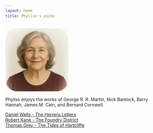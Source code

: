 ```yaml
---
layout: home
title: Phyliss's picks
---
```


![Phyliss](/assets/phyliss.png)

Phyliss enjoys the works of George R. R. Martin, Nick Bantock, Barry Hannah, James M. Cain, and Bernard Cornwell.

[Daniel Wells - The Herrera Letters](/works/Daniel-Wells-The-Herrera-Letters.html)  
[Robert Kane - The Foundry District](/works/Robert-Kane-The-Foundry-District.html)  
[Thomas Grey - The Tides of Hartcliffe](/works/Thomas-Grey-The-Tides-of-Hartcliffe.html)  